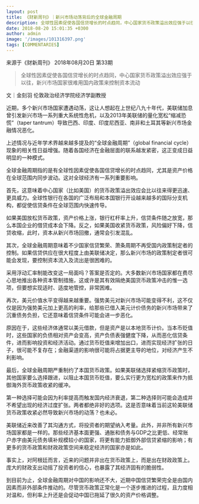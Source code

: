 ```yaml
---
layout: post
title: 《财新周刊》｜新兴市场动荡背后的全球金融周期
description: 全球性因素促使各国信贷增长的时点趋同，中心国家货币政策溢出效应强于以往，新兴市场国家很难用国内政策来控制资本流动
date: 2018-08-20 15:01:35 +0300
author: admin
image: '/images/101316397.png'
tags: [COMMENTARIES]
---
```

来源于《财新周刊》 2018年08月20日 第33期

> 全球性因素促使各国信贷增长的时点趋同，中心国家货币政策溢出效应强于以往，新兴市场国家很难用国内政策来控制资本流动


文｜金刻羽
伦敦政治经济学院经济学副教授

近期，多个新兴市场国家遭遇动荡，这让人想起在上世纪八九十年代，美联储加息曾引发新兴市场一系列重大系统性危机，以及2013年美联储的量化宽松“缩减恐慌”（taper tantrum）导致巴西、印度、印度尼西亚、南非和土耳其等新兴市场金融情况恶化。

上述情况与近年学术界越来越多提及的“全球金融周期”（global financial cycle）现象的相关性日益增强。随着各国经济在金融层面的联系越发紧密，这正变成日益明显的一种模式。

全球金融周期指的是有全球性因素促使各国信贷增长的时点趋同，尤其是资产价格在全球范围内同步波动。这对全球经济有一系列重要影响。

首先，这意味着中心国家（比如美国）的货币政策溢出效应会比以往来得更迅速、更具威力。全球性银行在各国的广泛布局和本国银行开设越来越多的国际分支机构，都促使信贷条件在全球范围内快速传导。

如果美国放松货币政策，资产价格上涨，银行杠杆率上升，信贷条件随之放宽，那么本国企业的借贷成本会下降。反之，如果美国收紧货币政策，风险偏好下降，信贷收缩，此时，资本从新兴市场回撤，通常会引发混乱。

其次，全球金融周期意味着不少国家信贷繁荣、萧条周期不再受国内政策制定者的控制。如果信贷供应在很大程度上由美联储决定，那么新兴市场的政策制定者很可能会发现，要控制资本流入及流出是很困难的。

采用浮动汇率制能改变这一局面吗？答案是否定的。大多数新兴市场国家都在费尽心思地推出各种资本管制措施，这或许是其有效隔绝美国货币政策冲击的惟一选项，但要想实现适时、适度地管控，非常困难。

再次，美元价值水平变得越来越重要。强势美元对新兴市场可能变得不利，这不仅仅是因为强势美元加上更高的利率，给那些已借入美元计价债务的新兴市场带来了沉重债务负担，它还意味着信贷条件可能会进一步恶化。

原因在于，这些经济体通常以美元借款，但是资产是以本地货币计价。当本币贬值时，这些国家的负债相对资产会变高，资产负债表强健度下降，从而恶化信贷条件，进而影响投资和经济活动。通过货币贬值来增加出口，进而实现经济扩张的日子，很可能不复存在；金融渠道的影响很可能将占据更主导的地位，对经济产生不利影响。

最后，全球金融周期严重制约了本国货币政策。如果美联储选择紧缩货币政策时，其他国家要么选择跟进，以阻止本国货币贬值，要么实行更为宽松的政策来作为抵御海外货币政策收紧的缓冲。

第一种选择可能会因为利率提高而触发国内经济衰退，第二种选择则可能会造成并不希望出现的经济过度扩张。两者都绝非好的选项。这是否意味着当前这轮美联储货币政策收紧必然导致新兴市场的动荡？也未必。

美联储近来改善了其沟通方式，将投资者的期望纳入考量。此外，并非所有新兴市场国家都是一样的。那些经济基本面更强、通胀和债务与GDP之比更低、经常账户赤字由美元债务填补规模较小的国家，将更有能力抵御外部信贷紧缩的影响；有更多的货币政策和财政政策空间来稳定经济的国家亦是如此。

事实上，对阿根廷而言，近来的问题并非出在货币政策上，而是出在财政政策上。庞大的财政支出动摇了投资者的信心，也暴露了其经济固有的脆弱性。

到目前为止，全球金融周期对中国的影响还不大，近期中国信贷繁荣完全是由国内因素而非外部条件推动的。尽管货币政策正常化是一个逐步推进的过程，且力度相对温和，但利率上升还是会促动中国已拖延了很久的资产价格调整。
